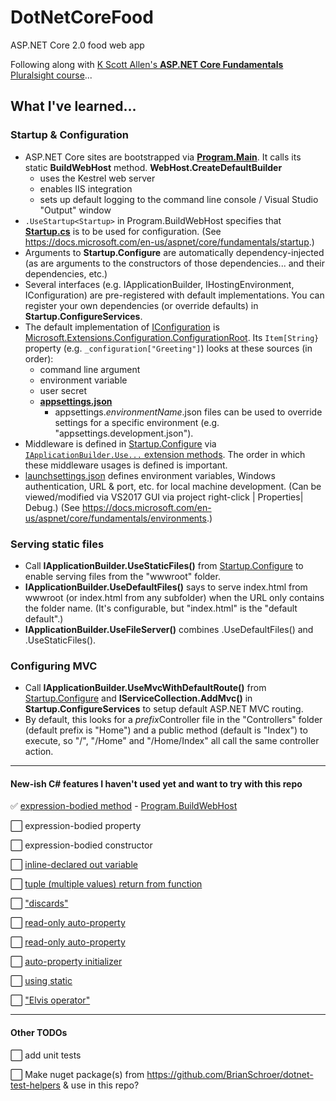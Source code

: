 ﻿# DotNetCoreFood
ASP.NET Core 2.0 food web app

Following along with [K Scott Allen's **ASP.NET Core Fundamentals** Pluralsight course](https://www.pluralsight.com/courses/aspdotnet-core-fundamentals)...

## What I've learned...

### Startup & Configuration
* ASP.NET Core sites are bootstrapped via [**Program.Main**](DotNetCoreFood/Program.cs).
It calls its static **BuildWebHost** method. **WebHost.CreateDefaultBuilder**
	* uses the Kestrel web server
    * enables IIS integration
    * sets up default logging to the command line console / Visual Studio "Output" window
* `.UseStartup<Startup>` in Program.BuildWebHost specifies that [**Startup.cs**](DotNetCoreFood/Startup.cs)
is to be used for configuration. (See https://docs.microsoft.com/en-us/aspnet/core/fundamentals/startup.)
* Arguments to **Startup.Configure** are automatically dependency-injected
(as are arguments to the constructors of those dependencies... and their dependencies, etc.)
* Several interfaces (e.g. IApplicationBuilder, IHostingEnvironment, IConfiguration) are pre-registered with default implementations.
You can register your own dependencies (or override defaults) in **Startup.ConfigureServices**.
* The default implementation of [IConfiguration](https://docs.microsoft.com/en-us/dotnet/api/microsoft.extensions.configuration.iconfiguration?view=aspnetcore-2.0) 
is [Microsoft.Extensions.Configuration.ConfigurationRoot](https://docs.microsoft.com/en-us/dotnet/api/microsoft.extensions.configuration.configurationroot?view=aspnetcore-2.0).
Its `Item[String}` property (e.g. `_configuration["Greeting"]`) looks at these sources (in order):
	* command line argument
    * environment variable
    * user secret
    * [**appsettings.json**](DotNetCoreFood/appsettings.json)
      * appsettings.*environmentName*.json files can be used to override settings for a specific environment (e.g. "appsettings.development.json").
* Middleware is defined in [Startup.Configure](DotNetCoreFood/Startup.cs) via 
[`IApplicationBuilder.Use...` extension methods](https://docs.microsoft.com/en-us/dotnet/api/microsoft.aspnetcore.builder.iapplicationbuilder?view=aspnetcore-2.0).
The order in which these middleware usages is defined is important.
* [launchsettings.json](DotNetCoreFood/Properties/launchsettings.json) defines environment variables, 
Windows authentication, URL & port, etc. for local machine development.
(Can be viewed/modified via VS2017 GUI via project right-click | Properties| Debug.)
(See https://docs.microsoft.com/en-us/aspnet/core/fundamentals/environments.)

### Serving static files
* Call **IApplicationBuilder.UseStaticFiles()** from [Startup.Configure](DotNetCoreFood/Startup.cs) to enable serving files from the "wwwroot" folder.
* **IApplicationBuilder.UseDefaultFiles()** says to serve index.html from wwwroot (or index.html from any subfolder)
when the URL only contains the folder name. (It's configurable, but "index.html" is the "default default".)
* **IApplicationBuilder.UseFileServer()** combines .UseDefaultFiles() and .UseStaticFiles().

### Configuring MVC
* Call **IApplicationBuilder.UseMvcWithDefaultRoute()** from [Startup.Configure](DotNetCoreFood/Startup.cs)
and **IServiceCollection.AddMvc()** in **Startup.ConfigureServices** to setup default ASP.NET MVC routing.
* By default, this looks for a *prefix*Controller file in the "Controllers" folder (default prefix is "Home") and
a public method (default is "Index") to execute, so "/", "/Home" and "/Home/Index" all call the same controller action.
-----

#### New-ish C# features I haven't used yet and want to try with this repo
✅ [expression-bodied method](https://docs.microsoft.com/en-us/dotnet/csharp/programming-guide/statements-expressions-operators/expression-bodied-members) - [Program.BuildWebHost](DotNetCoreFood/Program.cs)

⬜️ expression-bodied property

⬜️ expression-bodied constructor

⬜️ [inline-declared out variable](https://docs.microsoft.com/en-us/dotnet/csharp/whats-new/csharp-7#out-variables)

⬜️ [tuple (multiple values) return from function](https://docs.microsoft.com/en-us/dotnet/csharp/whats-new/csharp-7#tuples)

⬜️ ["discards"](https://docs.microsoft.com/en-us/dotnet/csharp/whats-new/csharp-7#discards)

⬜️ [read-only auto-property](https://docs.microsoft.com/en-us/dotnet/csharp/whats-new/csharp-6#read-only-auto-properties)

⬜️ [read-only auto-property](https://docs.microsoft.com/en-us/dotnet/csharp/whats-new/csharp-6#read-only-auto-properties)

⬜️ [auto-property initializer](https://docs.microsoft.com/en-us/dotnet/csharp/whats-new/csharp-6#auto-property-initializers)

⬜️ [using static](https://docs.microsoft.com/en-us/dotnet/csharp/whats-new/csharp-6#using-static)

⬜️ ["Elvis operator"](https://docs.microsoft.com/en-us/dotnet/csharp/whats-new/csharp-6#auto-property-initializers)

-----
#### Other TODOs
⬜️ add unit tests

⬜️ Make nuget package(s) from https://github.com/BrianSchroer/dotnet-test-helpers & use in this repo?